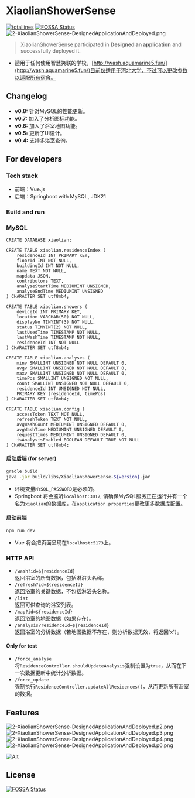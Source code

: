 # XiaolianShowerSense

[![totallines](https://tokei.rs/b1/github/aquamarine5/XiaolianWebHelper)](https://github.com/XAMPPRocky/tokei)
[![FOSSA Status](https://app.fossa.com/api/projects/git%2Bgithub.com%2Faquamarine5%2FXiaolianWebHelper.svg?type=shield)](https://app.fossa.com/projects/git%2Bgithub.com%2Faquamarine5%2FXiaolianWebHelper?ref=badge_shield)
![2-XiaolianShowerSense-DesignedApplicationAndDeployed.png](https://s2.loli.net/2024/11/22/ca7gxQzTAFeR8bw.png)

> XiaolianShowerSense participated in **Designed an application** and successfully deployed it.

- 适用于任何使用智慧笑联的学校，[http://wash.aquamarine5.fun/](http://wash.aquamarine5.fun/)目前仅适用于河北大学，不过可以更改参数以适配所有宿舍。

## Changelog

- **v0.8:** 针对MySQL的性能更新。
- **v0.7:** 加入了分析图标功能。
- **v0.6:** 加入了浴室地图功能。
- **v0.5:** 更新了UI设计。
- **v0.4:** 支持多浴室查询。

## For developers

### Tech stack

- 前端：Vue.js
- 后端：Springboot with MySQL, JDK21

### Build and run

### MySQL

```mysql
CREATE DATABASE xiaolian;

CREATE TABLE xiaolian.residenceIndex (
    residenceId INT PRIMARY KEY,
    floorId INT NOT NULL,
    buildingId INT NOT NULL,
    name TEXT NOT NULL,
    mapdata JSON,
    contributors TEXT,
    analyseStartTime MEDIUMINT UNSIGNED,
    analyseEndTime MEDIUMINT UNSIGNED
) CHARACTER SET utf8mb4;

CREATE TABLE xiaolian.showers (
    deviceId INT PRIMARY KEY,
    location VARCHAR(50) NOT NULL,
    displayNo TINYINT(3) NOT NULL,
    status TINYINT(2) NOT NULL,
    lastUsedTime TIMESTAMP NOT NULL,
    lastWashTime TIMESTAMP NOT NULL,
    residenceId INT NOT NULL
) CHARACTER SET utf8mb4;

CREATE TABLE xiaolian.analyses (
    minv SMALLINT UNSIGNED NOT NULL DEFAULT 0,
    avgv SMALLINT UNSIGNED NOT NULL DEFAULT 0,
    maxv SMALLINT UNSIGNED NOT NULL DEFAULT 0,
    timePos SMALLINT UNSIGNED NOT NULL,
    count SMALLINT UNSIGNED NOT NULL DEFAULT 0,
    residenceId INT UNSIGNED NOT NULL,
    PRIMARY KEY (residenceId, timePos)
) CHARACTER SET utf8mb4;

CREATE TABLE xiaolian.config (
    accessToken TEXT NOT NULL,
    refreshToken TEXT NOT NULL,
    avgWashCount MEDIUMINT UNSIGNED DEFAULT 0,
    avgWashTime MEDIUMINT UNSIGNED DEFAULT 0,
    requestTimes MEDIUMINT UNSIGNED DEFAULT 0,
    isAnalysisEnabled BOOLEAN DEFAULT TRUE NOT NULL
) CHARACTER SET utf8mb4;
```

#### 启动后端 (for server)

```bash
gradle build
java -jar build/libs/XiaolianShowerSense-${version}.jar 
```

- 环境变量`MYSQL_PASSWORD`是必须的。
- Springboot 将会监听`localhost:3017`, 请确保MySQL服务正在运行并有一个名为`xiaolian`的数据库，在`application.properties`更改更多数据库配置。

#### 启动前端

```bash
npm run dev
```

- Vue 将会把页面呈现在`localhost:5173`上。

### HTTP API

- `/wash?id=${residenceId}`  
返回浴室的所有数据，包括淋浴头名称。
- `/refresh?id=${residenceId}`  
返回浴室的关键数据，不包括淋浴头名称。
- `/list`  
返回可供查询的浴室列表。
- `/map?id=${residenceId}`  
返回浴室的地图数据（如果存在）。
- `/analysis?residenceId=${residenceId}`  
返回浴室的分析数据（若地图数据不存在，则分析数据无效，将返回'x'）。

#### Only for test

- `/force_analyse`  
将`ResidenceController.shouldUpdateAnalysis`强制设置为`true`，从而在下一次数据更新中统计分析数据。
- `/force_update`  
强制执行`ResidenceController.updateAllResidences()`，从而更新所有浴室的数据。

## Features

![2-XiaolianShowerSense-DesignedApplicationAndDeployed.p2.png](https://s2.loli.net/2024/11/22/FUmnPDz4eY7qfGB.png)
![2-XiaolianShowerSense-DesignedApplicationAndDeployed.p3.png](https://s2.loli.net/2024/11/22/BUvASNGf4kFPbYE.png)
![2-XiaolianShowerSense-DesignedApplicationAndDeployed.p4.png](https://s2.loli.net/2024/11/22/A49tpWI8olP75iK.png)
![2-XiaolianShowerSense-DesignedApplicationAndDeployed.p6.png](https://s2.loli.net/2024/11/22/ZyN9mJAjPUtCV5b.png)  

![Alt](https://repobeats.axiom.co/api/embed/f0821a2b9a53baa242030873157e39fd678e61c0.svg "Repobeats analytics image")

## License

[![FOSSA Status](https://app.fossa.com/api/projects/git%2Bgithub.com%2Faquamarine5%2FXiaolianWebHelper.svg?type=large)](https://app.fossa.com/projects/git%2Bgithub.com%2Faquamarine5%2FXiaolianWebHelper?ref=badge_large)
